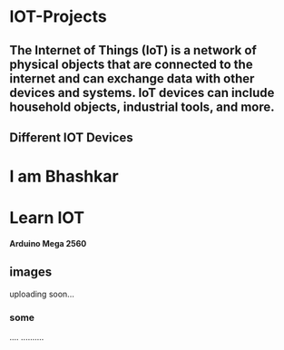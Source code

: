 # IOT-Projects
## The Internet of Things (IoT) is a network of physical objects that are connected to the internet and can exchange data with other devices and systems. IoT devices can include household objects, industrial tools, and more. 
## Different IOT Devices


# I am Bhashkar

# Learn IOT
#### Arduino Mega 2560
## images

uploading soon...
### some
....
..........